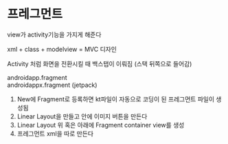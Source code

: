 
# 프레그먼트

view가 activity기능을 가지게 해준다 <br>

xml + class + modelview = MVC 디자인<br>

Activity 처럼 화면을 전환시킬 때 백스탭이 이뤄짐 (스택 뒤쪽으로 들어감) <br>


androidapp.fragment <br>
androidappx.fragment (jetpack) <br>

1. New에 Fragment로 등록하면 kt파일이 자동으로 코딩이 된 프레그먼트 파일이 생성됨
2. Linear Layout을 만들고 안에 이미지 버튼을 만든다
3. Linear Layout 위 혹은 아래에 Fragment container view를 생성
4. 프레그먼트 xml을 따로 만든다 
```kotlin


```
